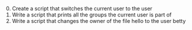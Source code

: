 0. Create a script that switches the current user to the user
1. Write a script that prints all the groups the current user is part of
2. Write a script that changes the owner of the file hello to the user betty
